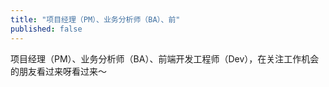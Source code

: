 ```yaml
---
title: "项目经理（PM）、业务分析师（BA）、前"
published: false
---
```

项目经理（PM）、业务分析师（BA）、前端开发工程师（Dev），在关注工作机会的朋友看过来呀看过来～

